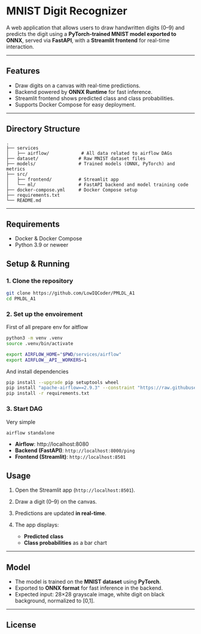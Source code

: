 # MNIST Digit Recognizer

A web application that allows users to draw handwritten digits (0–9) and predicts the digit using a **PyTorch-trained MNIST model exported to ONNX**, served via **FastAPI**, with a **Streamlit frontend** for real-time interaction.

---

## Features

* Draw digits on a canvas with real-time predictions.
* Backend powered by **ONNX Runtime** for fast inference.
* Streamlit frontend shows predicted class and class probabilities.
* Supports Docker Compose for easy deployment.

---

## Directory Structure

```
. 
├── services 
│   ├── airflow/            # All data related to airflow DAGs                              
├── dataset/               # Raw MNIST dataset files
├── models/                # Trained models (ONNX, PyTorch) and metrics
├── src/
│   ├── frontend/          # Streamlit app
│   └── ml/                # FastAPI backend and model training code
├── docker-compose.yml     # Docker Compose setup
├── requirements.txt
└── README.md
```

---

## Requirements

* Docker & Docker Compose
* Python 3.9 or neweer

## Setup & Running

### 1. Clone the repository

```bash
git clone https://github.com/LowIQCoder/PMLDL_A1
cd PMLDL_A1
```

### 2. Set up the envoirement

First of all prepare env for aitflow

```bash
python3 -m venv .venv
source .venv/bin/activate
```

```bash
export AIRFLOW_HOME="$PWD/services/airflow"
export AIRFLOW__API__WORKERS=1
```

And install dependencies
```bash
pip install --upgrade pip setuptools wheel
pip install "apache-airflow==2.9.3" --constraint "https://raw.githubusercontent.com/apache/airflow/constraints-2.9.3/constraints-3.11.txt"
pip install -r requirements.txt
```

### 3. Start DAG

Very simple
```bash
airflow standalone
```

* **Airflow**: http://localhost:8080
* **Backend (FastAPI)**: `http://localhost:8000/ping`
* **Frontend (Streamlit)**: `http://localhost:8501`

## Usage

1. Open the Streamlit app (`http://localhost:8501`).
2. Draw a digit (0–9) on the canvas.
3. Predictions are updated **in real-time**.
4. The app displays:

   * **Predicted class**
   * **Class probabilities** as a bar chart

---

## Model

* The model is trained on the **MNIST dataset** using **PyTorch**.
* Exported to **ONNX format** for fast inference in the backend.
* Expected input: 28×28 grayscale image, white digit on black background, normalized to \[0,1].

---

## License


